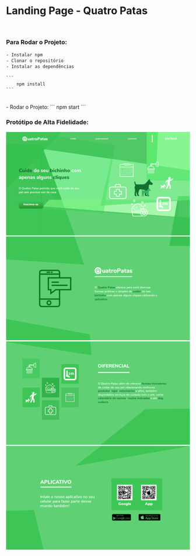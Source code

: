 # **Landing Page - Quatro Patas**
</br>

### Para Rodar o Projeto:

    - Instalar npm 
    - Clonar o repositório
    - Instalar as dependências

    ```
        npm install
    ```
</br>
    - Rodar o Projeto:
    ```
        npm start
    ```
</br>

### Protótipo de Alta Fidelidade: 

![](./src/assets/Completo/01.png)
![](./src/assets/Completo/02.png)
![](./src/assets/Completo/03.png)
![](./src/assets/Completo/04.png)
